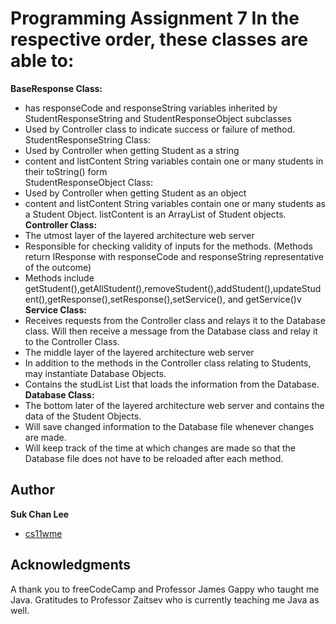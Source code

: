 # Programming Assignment 7 In the respective order, these classes are able to:
**BaseResponse Class:**<br >
  - has responseCode and responseString variables inherited by StudentResponseString and StudentResponseObject subclasses <br >
  - Used by Controller class to indicate success or failure of method. <br >
StudentResponseString Class: <br >
  - Used by Controller when getting Student as a string<br >
  - content and listContent String variables contain one or many students in their toString() form<br >
StudentResponseObject Class:<br >
  - Used by Controller when getting Student as an object<br >
  - content and listContent String variables contain one or many students as a Student Object. listContent is an ArrayList of Student objects.<br >
**Controller Class:**<br >
  - The utmost layer of the layered architecture web server<br >
  - Responsible for checking validity of inputs for the methods. (Methods return IResponse with responseCode and responseString
  representative of the outcome)<br >
  - Methods include getStudent(),getAllStudent(),removeStudent(),addStudent(),updateStudent(),getResponse(),setResponse(),setService(), and getService()v<br>
**Service Class:**<br >
  - Receives requests from the Controller class and relays it to the Database class. Will then receive a message from the Database class and relay it to the Controller Class. <br >
  - The middle layer of the layered architecture web server<br >
  - In addition to the methods in the Controller class relating to Students, may instantiate Database Objects.<br >
  - Contains the studList List<Student> that loads the information from the Database.<br >
**Database Class:**<br >
  - The bottom later of the layered architecture web server and contains the data of the Student Objects.<br >
  - Will save changed information to the Database file whenever changes are made.<br >
  - Will keep track of the time at which changes are made so that the Database file does not have to be reloaded after each method.<br >
## Author<br >

**Suk Chan Lee**
- [cs11wme](mailto:scl002@ucsd.edu)


## Acknowledgments

A thank you to freeCodeCamp and Professor James Gappy who taught me Java.
Gratitudes to Professor Zaitsev who is currently teaching me Java as well.
